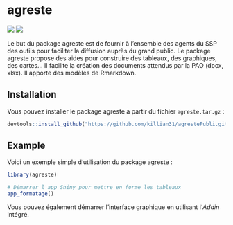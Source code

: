 
<!-- README.md is generated from README.Rmd. Please edit that file -->

# agreste

<div id="badges">

![](https://git.lab.sspcloud.fr/ksteunou/agreste/badges/master/pipeline.svg?job=build)
![](https://git.lab.sspcloud.fr/ksteunou/agreste/badges/master/coverage.svg)

</div>

Le but du package agreste est de fournir à l’ensemble des agents du SSP
des outils pour faciliter la diffusion auprès du grand public. Le
package agreste propose des aides pour construire des tableaux, des
graphiques, des cartes… Il facilite la création des documents attendus
par la PAO (docx, xlsx). Il apporte des modèles de Rmarkdown.

## Installation

Vous pouvez installer le package agreste à partir du fichier
`agreste.tar.gz` :

``` r
devtools::install_github("https://github.com/killian31/agrestePubli.git")
```

## Example

Voici un exemple simple d’utilisation du package agreste :

``` r
library(agreste)

# Démarrer l'app Shiny pour mettre en forme les tableaux
app_formatage()
```

Vous pouvez également démarrer l’interface graphique en utilisant
l’*Addin* intégré.
